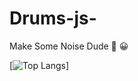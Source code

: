 # Drums-js-
Make Some Noise Dude 🥁 😀

[![Top Langs](https://github-readme-stats.vercel.app/api/top-langs/?username=krishnasai231&layout=compact)]
